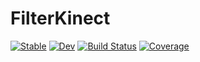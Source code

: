 # FilterKinect

[![Stable](https://img.shields.io/badge/docs-stable-blue.svg)](https://AR102.github.io/FilterKinect.jl/stable/)
[![Dev](https://img.shields.io/badge/docs-dev-blue.svg)](https://AR102.github.io/FilterKinect.jl/dev/)
[![Build Status](https://github.com/AR102/FilterKinect.jl/actions/workflows/CI.yml/badge.svg?branch=main)](https://github.com/AR102/FilterKinect.jl/actions/workflows/CI.yml?query=branch%3Amain)
[![Coverage](https://codecov.io/gh/AR102/FilterKinect.jl/branch/main/graph/badge.svg)](https://codecov.io/gh/AR102/FilterKinect.jl)
